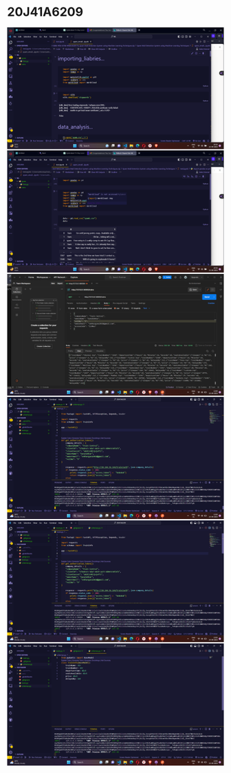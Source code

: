 # 20J41A6209



![](images/Screenshot1.png)
![](images/Screenshot2.png)
![](images/Screenshot3.png)
![](images/Screenshot4.png)
![](images/Screenshot5.png)
![](images/Screenshot6.png)
